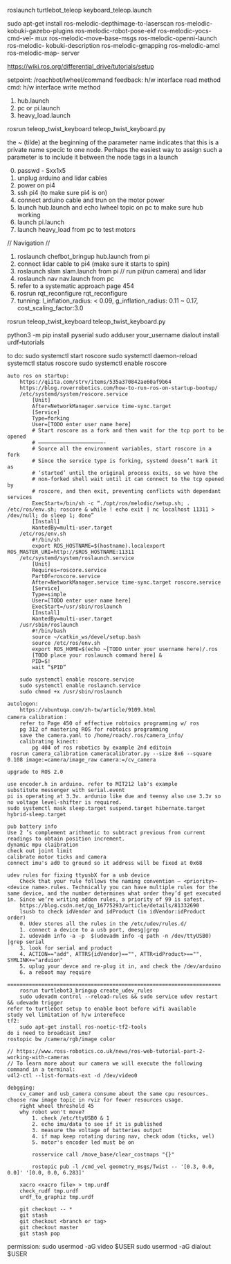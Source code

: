 roslaunch turtlebot_teleop keyboard_teleop.launch

sudo apt-get install ros-melodic-depthimage-to-laserscan ros-melodic-
kobuki-gazebo-plugins ros-melodic-robot-pose-ekf ros-melodic-yocs-cmd-vel-
mux ros-melodic-move-base-msgs ros-melodic-openni-launch ros-melodic-
kobuki-description ros-melodic-gmapping ros-melodic-amcl ros-melodic-map-
server

https://wiki.ros.org/differential_drive/tutorials/setup

setpoint: /roachbot/lwheel/command
feedback: h/w interface read method
cmd: h/w interface write method

1. hub.launch
2. pc or pi.launch
3. heavy_load.launch

rosrun teleop_twist_keyboard teleop_twist_keyboard.py

the ~ (tilde) at the beginning of the parameter name indicates that this is a private name specic to one node. Perhaps the easiest way to assign such a parameter is to include it between the node tags in a launch

0. passwd - Sxx1x5
1. unplug arduino and lidar cables
2. power on pi4
3. ssh pi4 (to make sure pi4 is on)
4. connect arduino cable and trun on the motor power
5. launch hub.launch and echo lwheel topic on pc to make sure hub working
6. launch pi.launch 
7. launch heavy_load from pc to test motors

// Navigation // 
1. roslaunch chefbot_bringup hub.launch from pi
2. connect lidar cable to pi4 (make sure it starts to spin)
3. roslaunch slam slam.launch from pi   // run pi(run camera) and lidar
4. roslaunch nav nav.launch from pc
5. refer to a systematic approach page 454 
6. rosrun rqt_reconfigure rqt_reconfigure
7. tunning: l_inflation_radius: < 0.09, g_inflation_radius: 0.11 ~ 0.17, cost_scaling_factor:3.0

rosrun teleop_twist_keyboard teleop_twist_keyboard.py

python3 -m pip install pyserial
sudo adduser your_username dialout
install urdf-tutorials

to do:
    sudo systemctl start roscore
    sudo systemctl daemon-reload
    systemctl status roscore
    sudo systemctl enable roscore

    auto ros on startup:
        https://qiita.com/strv/items/535a370842ae60af9b64
        https://blog.roverrobotics.com/how-to-run-ros-on-startup-bootup/
        /etc/systemd/system/roscore.service
            [Unit]
            After=NetworkManager.service time-sync.target
            [Service]
            Type=forking
            User=[TODO enter user name here]
            # Start roscore as a fork and then wait for the tcp port to be opened
            # —————————————————————-
            # Source all the environment variables, start roscore in a fork
            # Since the service type is forking, systemd doesn’t mark it as
            # ‘started’ until the original process exits, so we have the
            # non-forked shell wait until it can connect to the tcp opened by
            # roscore, and then exit, preventing conflicts with dependant services
            ExecStart=/bin/sh -c “./opt/ros/melodic/setup.sh; . /etc/ros/env.sh; roscore & while ! echo exit | nc localhost 11311 > /dev/null; do sleep 1; done”
            [Install]
            WantedBy=multi-user.target
        /etc/ros/env.sh
            #!/bin/sh
            export ROS_HOSTNAME=$(hostname).localexport ROS_MASTER_URI=http://$ROS_HOSTNAME:11311﻿
        /etc/systemd/system/roslaunch.service
            [Unit]
            Requires=roscore.service
            PartOf=roscore.service
            After=NetworkManager.service time-sync.target roscore.service
            [Service]
            Type=simple
            User=[TODO enter user name here]
            ExecStart=/usr/sbin/roslaunch
            [Install]
            WantedBy=multi-user.target
        /usr/sbin/roslaunch
            #!/bin/bash
            source ~/catkin_ws/devel/setup.bash
            source /etc/ros/env.sh
            export ROS_HOME=$(echo ~[TODO unter your username here)/.ros
            [TODO place your roslaunch command here] &
            PID=$!
            wait “$PID”

        sudo systemctl enable roscore.service
        sudo systemctl enable roslaunch.service
        sudo chmod +x /usr/sbin/roslaunch

    autologon:
        https://ubuntuqa.com/zh-tw/article/9109.html
    camera calibration：
        refer to Page 450 of effective robtoics programming w/ ros
        pg 312 of mastering ROS for robtoics programming
        save the camera.yaml to /home/roach/.ros/camera_info/
        calibrating kinect:
            pg 404 of ros robotics by example 2nd editoin
     rosrun camera_calibration cameracalibrator.py --size 8x6 --square 0.108 image:=camera/image_raw camera:=/cv_camera

    upgrade to ROS 2.0
     
    use encoder.h in arduino. refer to MIT212 lab's example
    substitute messenger with serial.event
    pi is operating at 3.3v. ardunio like due and teensy also use 3.3v so no voltage level-shifter is required.
    sudo systemctl mask sleep.target suspend.target hibernate.target hybrid-sleep.target    

    pub battery info
    Use 2 ’s complement arithmetic to subtract previous from current readings to obtain position increment.
    dynamic mpu claibration
    check out joint limit
    calibrate motor ticks and camera
    connect imu's ad0 to ground so it address will be fixed at 0x68

    udev rules for fixing ttyusbX for a usb device
        Check that your rule follows the naming convention – <priority>-<device name>.rules. Technically you can have multiple rules for the same device, and the number determines what order they’d get executed in. Since we’re writing addon rules, a priority of 99 is safest.
        https://blog.csdn.net/qq_16775293/article/details/81332690   
        lsusb to check idVendor and idProduct (in idVendor:idProduct order)
        0. Udev stores all the rules in the /etc/udev/rules.d/ 
        1. connect a device to a usb port, dmesg|grep 
        2. udevadm info -a -p  $(udevadm info -q path -n /dev/ttyUSB0) |grep serial
        3. look for serial and product
        4. ACTION=="add", ATTRS{idVendor}=="", ATTR<idProduct>=="", SYMLINK+="arduion"
        5. uplug your devce and re-plug it in, and check the /dev/arduino
        6. a reboot may require
        =====================================================================
        rosrun turtlebot3_bringup create_udev_rules
        sudo udevadm control --reload-rules && sudo service udev restart && udevadm trigger
    refer to turtlebot setup to enable boot before wifi available
    study vel limitation of h/w interefece 
    tf2:
        sudo apt-get install ros-noetic-tf2-tools
    do i need to broadcast imu?
    rostopic bw /camera/rgb/image color

    // https://www.ross-robotics.co.uk/news/ros-web-tutorial-part-2-working-with-cameras
    // To learn more about our camera we will execute the following command in a terminal:
    v4l2-ctl --list-formats-ext -d /dev/video0

    debgging:
        cv_camer and usb_camera consume about the same cpu resources. choose raw image topic in rviz for fewer resources usage.
        right wheel threshold 45
        why robot won't move?
            1. check /etc/ttyUSB0 & 1
            2. echo imu/data to see if it is published
            3. measure the voltage of batteries output 
            4. if map keep rotating during nav, check odom (ticks, vel)
            5. motor's encoder led must be on

            rosservice call /move_base/clear_costmaps "{}"

            rostopic pub -l /cmd_vel geometry_msgs/Twist -- '[0.3, 0.0, 0.0]' '[0.0, 0.0, 6.283]'

        xacro <xacro file> > tmp.urdf
        check_rudf tmp.urdf
        urdf_to_graphiz tmp.urdf

        git checkout -- *
        git stash 
        git checkout <branch or tag>    
        git checkout master
        git stash pop

permission:
    sudo usermod -aG video $USER
    sudo usermod -aG dialout $USER
        
    
    